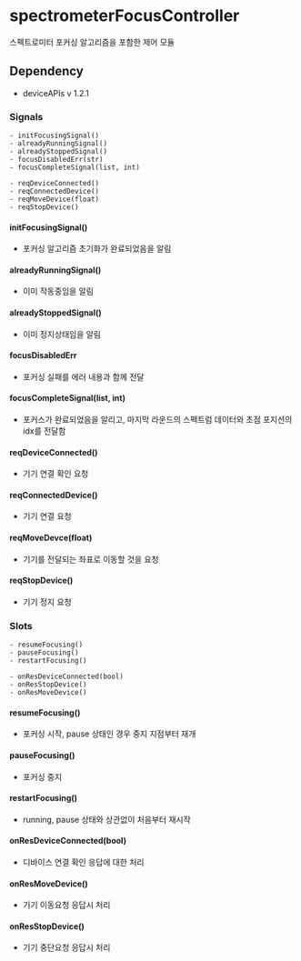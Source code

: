 # spectrometerFocusController

스펙트로미터 포커싱 알고리즘을 포함한 제어 모듈

## Dependency

- deviceAPIs v 1.2.1

### Signals

    - initFocusingSignal()
    - alreadyRunningSignal()
    - alreadyStoppedSignal()
    - focusDisabledErr(str)
    - focusCompleteSignal(list, int)

    - reqDeviceConnected()
    - reqConnectedDevice()
    - reqMoveDevice(float)
    - reqStopDevice()

#### initFocusingSignal()
  
- 포커싱 알고리즘 초기화가 완료되었음을 알림

#### alreadyRunningSignal()

- 이미 작동중임을 알림

#### alreadyStoppedSignal()

- 이미 정지상태임을 알림

#### focusDisabledErr

- 포커싱 실패를 에러 내용과 함께 전달

#### focusCompleteSignal(list, int)

- 포커스가 완료되었음을 알리고, 마지막 라운드의 스펙트럼 데이터와 초점 포지션의 idx를 전달함

#### reqDeviceConnected()

- 기기 연결 확인 요청

#### reqConnectedDevice()

- 기기 연결 요청

#### reqMoveDevce(float)

- 기기를 전달되는 좌표로 이동할 것을 요청

#### reqStopDevice()

- 기기 정지 요청

### Slots

    - resumeFocusing()
    - pauseFocusing()
    - restartFocusing()

    - onResDeviceConnected(bool)
    - onResStopDevice()
    - onResMoveDevice()

#### resumeFocusing()

- 포커싱 시작, pause 상태인 경우 중지 지점부터 재개

#### pauseFocusing()

- 포커싱 중지

#### restartFocusing()

- running, pause 상태와 상관없이 처음부터 재시작

#### onResDeviceConnected(bool)

- 디바이스 연결 확인 응답에 대한 처리

#### onResMoveDevice()

- 기기 이동요청 응답시 처리

#### onResStopDevice()

- 기기 중단요청 응답시 처리